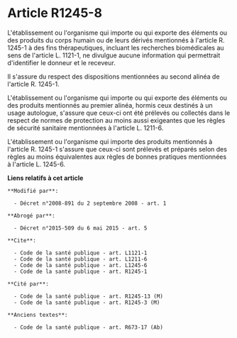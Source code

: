 # Article R1245-8

L'établissement ou l'organisme qui importe ou qui exporte des éléments ou des produits du corps humain ou de leurs dérivés
mentionnés à l'article R. 1245-1 à des fins thérapeutiques, incluant les recherches biomédicales au sens de l'article L.
1121-1, ne divulgue aucune information qui permettrait d'identifier le donneur et le receveur. 

Il s'assure du respect des dispositions mentionnées au second alinéa de l'article R. 1245-1.

L'établissement ou l'organisme qui importe ou qui exporte des éléments ou des produits mentionnés au premier alinéa, hormis
ceux destinés à un usage autologue, s'assure que ceux-ci ont été prélevés ou collectés dans le respect de normes de
protection au moins aussi exigeantes que les règles de sécurité sanitaire mentionnées à l'article L. 1211-6.

L'établissement ou l'organisme qui importe des produits mentionnés à l'article R. 1245-1 s'assure que ceux-ci sont prélevés
et préparés selon des règles au moins équivalentes aux règles de bonnes pratiques mentionnées à l'article L. 1245-6.

**Liens relatifs à cet article**

	**Modifié par**:

	  - Décret n°2008-891 du 2 septembre 2008 - art. 1

	**Abrogé par**:

	  - Décret n°2015-509 du 6 mai 2015 - art. 5

	**Cite**:

	  - Code de la santé publique - art. L1121-1
	  - Code de la santé publique - art. L1211-6
	  - Code de la santé publique - art. L1245-6
	  - Code de la santé publique - art. R1245-1

	**Cité par**:

	  - Code de la santé publique - art. R1245-13 (M)
	  - Code de la santé publique - art. R1245-3 (M)

	**Anciens textes**:

	  - Code de la santé publique - art. R673-17 (Ab)
